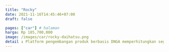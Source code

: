 ```yaml
---
title: "Rocky"
date: 2021-11-16T14:45:46+07:00
draft: false

pages: ["car"] # halaman 
harga: Rp 185,700,000
image: /images/car/rocky-daihatsu.png
detail : Platform pengembangan produk berbasis DNGA memperhitungkan segala aspek detil meliputi ukuran, bobot, harga, dan waktu agar menghasilkan kendaraan yang efisien.
---
```


